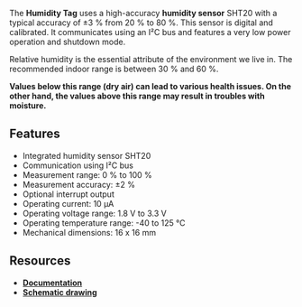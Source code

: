 The **Humidity Tag** uses a high-accuracy **humidity sensor** SHT20 with a typical accuracy of ±3 % from 20 % to 80 %. This sensor is digital and calibrated. It communicates using an I²C bus and features a very low power operation and shutdown mode.

Relative humidity is the essential attribute of the environment we live in. The recommended indoor range is between 30 % and 60 %.

**Values below this range (dry air) can lead to various health issues. On the other hand, the values above this range may result in troubles with moisture.**

## Features

* Integrated humidity sensor SHT20
* Communication using I²C bus
* Measurement range: 0 % to 100 %
* Measurement accuracy: ±2 %
* Optional interrupt output
* Operating current: 10 µA
* Operating voltage range: 1.8 V to 3.3 V
* Operating temperature range: -40 to 125 °C
* Mechanical dimensions: 16 x 16 mm

## Resources

* [**Documentation**](https://www.bigclown.com/doc/hardware/about-humidity-tag/)
* [**Schematic drawing**](https://github.com/bigclownlabs/bc-hardware/tree/master/out/bc-tag-humidity)
